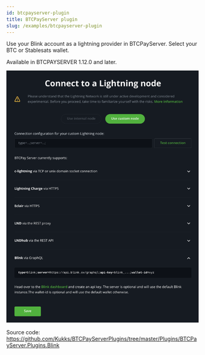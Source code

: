 ```yaml
---
id: btcpayserver-plugin
title: BTCPayServer plugin
slug: /examples/btcpayserver-plugin
---
```


Use your Blink account as a lightning provider in BTCPayServer. Select your BTC or Stablesats wallet.

Available in BTCPAYSERVER 1.12.0 and later.

![BTCPayServer plugin](../images/btcpayserver_plugin.png)

Source code: <https://github.com/Kukks/BTCPayServerPlugins/tree/master/Plugins/BTCPayServer.Plugins.Blink>
